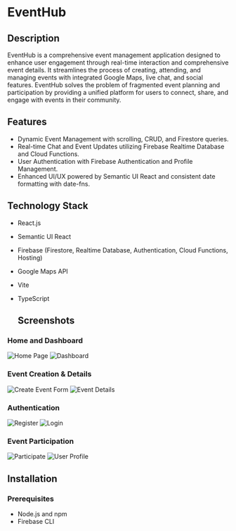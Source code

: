 # EventHub

## Description

EventHub is a comprehensive event management application designed to enhance user engagement through real-time interaction and comprehensive event details. It streamlines the process of creating, attending, and managing events with integrated Google Maps, live chat, and social features. EventHub solves the problem of fragmented event planning and participation by providing a unified platform for users to connect, share, and engage with events in their community.

## Features

- Dynamic Event Management with scrolling, CRUD, and Firestore queries.
- Real-time Chat and Event Updates utilizing Firebase Realtime Database and Cloud Functions.
- User Authentication with Firebase Authentication and Profile Management.
- Enhanced UI/UX powered by Semantic UI React and consistent date formatting with date-fns.

## Technology Stack

- React.js
- Semantic UI React
- Firebase (Firestore, Realtime Database, Authentication, Cloud Functions, Hosting)
- Google Maps API
- Vite
- TypeScript

  ## Screenshots

### Home and Dashboard
![Home Page]([screenshots/Screenshot-1.jpg](https://github.com/p25cs0012-daisy/eventhub/blob/main/screenshots/Screenshot%201.png))
![Dashboard](screenshots/Screenshot-2.jpg)

### Event Creation & Details
![Create Event Form](screenshots/Screenshot-3.jpg)
![Event Details](screenshots/Screenshot-4.jpg)

### Authentication
![Register](screenshots/Screenshot-5.jpg)
![Login](screenshots/Screenshot-6.jpg)

### Event Participation
![Participate](screenshots/Screenshot-7.jpg)
![User Profile](screenshots/Screenshot-8.jpg)


## Installation

### Prerequisites

- Node.js and npm
- Firebase CLI
